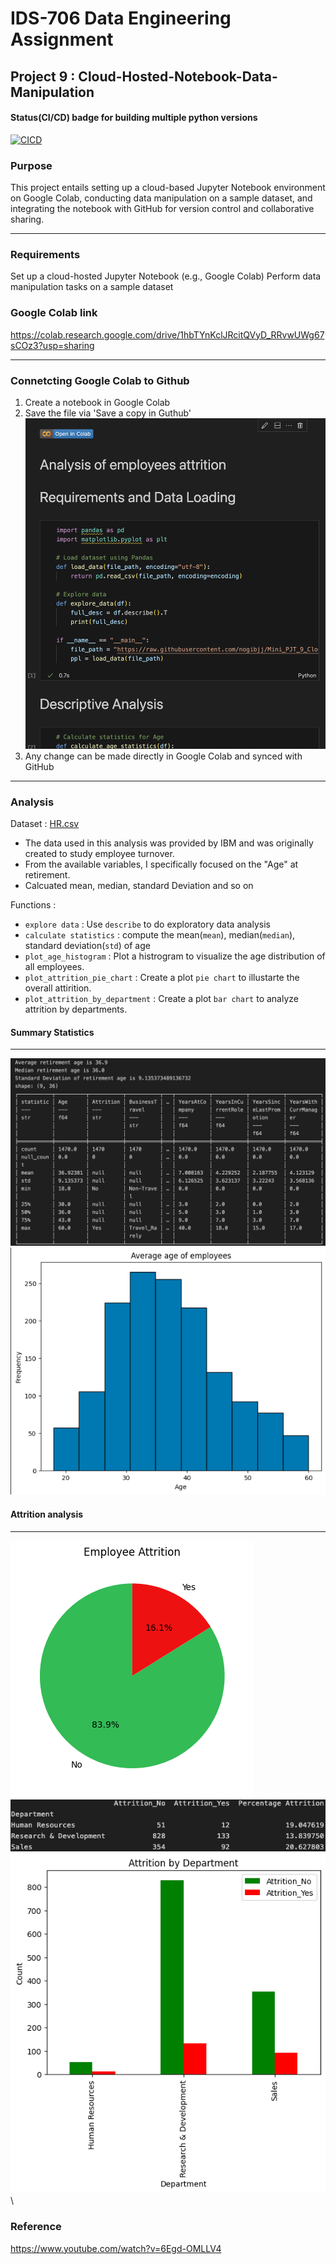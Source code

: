 # IDS-706 Data Engineering Assignment
## Project 9 : Cloud-Hosted-Notebook-Data-Manipulation

#### Status(CI/CD) badge for building multiple python versions
[![CICD](https://github.com/nogibjj/Mini_PJT_9_Cloud-Hosted-Notebook-Data-Manipulation/actions/workflows/CICD.yml/badge.svg)](https://github.com/nogibjj/Mini_PJT_9_Cloud-Hosted-Notebook-Data-Manipulation/actions/workflows/CICD.yml)


### Purpose
This project entails setting up a cloud-based Jupyter Notebook environment on Google Colab, conducting data manipulation on a sample dataset, and integrating the notebook with GitHub for version control and collaborative sharing.

-----------
### Requirements
Set up a cloud-hosted Jupyter Notebook (e.g., Google Colab)
Perform data manipulation tasks on a sample dataset

### Google Colab link
https://colab.research.google.com/drive/1hbTYnKclJRcitQVyD_RRvwUWg67sCOz3?usp=sharing

--------------
### Connetcting Google Colab to Github
1. Create a notebook in Google Colab
2. Save the file via 'Save a copy in Guthub'
    ![colab](file/colab_badge.png)
3. Any change can be made directly in Google Colab and synced with GitHub

--------------
### Analysis
Dataset : [HR.csv](https://raw.githubusercontent.com/nogibjj/Mini_PJT_9_Cloud-Hosted-Notebook-Data-Manipulation/refs/heads/main/file/HR.csv)
 - The data used in this analysis was provided by IBM and was originally created to study employee turnover.
 - From the available variables, I specifically focused on the "Age" at retirement.
 - Calcuated mean, median, standard Deviation and so on 

Functions :
- `explore data` : Use `describe` to do exploratory data analysis 
- `calculate statistics` : compute the mean(`mean`), median(`median`), standard deviation(`std`) of age
- `plot_age_histogram` : Plot a histrogram to visualize the age distribution of all employees. 
- `plot_attrition_pie_chart` : Create a plot `pie chart` to illustarte the overall attirition. 
- `plot_attrition_by_department` : Create a plot `bar chart` to analyze attrition by departments.

#### Summary Statistics
-----------
![Exploratory data analysis_1](file/Summary_Stat.png)
![Exploratory data analysis_2](file/Summary_age.png)

#### Attrition analysis
-----------
![data analysis_2](file/Attrition_pie.png)
![data analysis_0](file/Attrition_dpart_summary.png)\
![data analysis_1](file/Attrition_dprt.png)\



### Reference
https://www.youtube.com/watch?v=6Egd-OMLLV4
